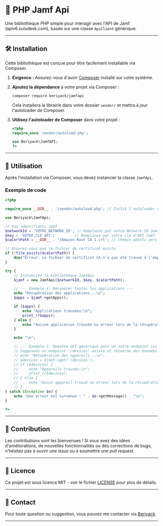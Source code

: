 # 🚀 PHP Jamf Api

Une bibliothèque PHP simple pour interagir avec l'API de Jamf (apiv6.zuludesk.com), basée sur une classe `ApiClient` générique.

---

## 🛠️ Installation

Cette bibliothèque est conçue pour être facilement installable via Composer.

1.  **Exigence :** Assurez-vous d'avoir [Composer](https://getcomposer.org/) installé sur votre système.
2.  **Ajoutez la dépendance** à votre projet via Composer :

    ```bash
    composer require beriyack/jamfapi
    ```

    Cela installera la librairie dans votre dossier `vendor/` et mettra à jour l'autoloader de Composer.

3.  **Utilisez l'autoloader de Composer** dans votre projet :

    ```php
    <?php
    require_once 'vendor/autoload.php';

    use Beriyack\JamfAPI;
    ?>
    ```

---

## 📖 Utilisation

Après l'installation via Composer, vous devez instancier la classe `JamfApi`.

### Exemple de code

```php
<?php

require_once __DIR__ . '/vendor/autoload.php'; // Inclut l'autoloader de Composer

use Beriyack\JamfApi;

// Vos identifiants Jamf
$networkId = 'VOTRE_NETWORK_ID'; // Remplacez par votre Network ID Jamf
$key = 'VOTRE_CLE_API';         // Remplacez par votre clé d'API Jamf
$caCertPath = __DIR__ . '/Amazon Root CA 1.crt'; // Chemin absolu vers votre fichier .crt

// Assurez-vous que le fichier de certificat existe
if (!file_exists($caCertPath)) {
    die("Erreur: Le fichier de certificat CA n'a pas été trouvé à l'emplacement: " . $caCertPath);
}

try {
    // Instanciez la bibliothèque JamfApi
    $jamf = new JamfApi($networkId, $key, $caCertPath);

    // --- Exemple 1: Récupérer toutes les applications ---
    echo "Récupération des applications...\n";
    $apps = $jamf->getApps();

    if ($apps) {
        echo "Applications trouvées:\n";
        print_r($apps);
    } else {
        echo "Aucune application trouvée ou erreur lors de la récupération.\n";
    }

    echo "\n";

    // --- Exemple 2: Requête GET générique pour un autre endpoint (si disponible) ---
    // Supposons un endpoint '/devices' existe et retourne des données
    // echo "Récupération des appareils...\n";
    // $devices = $jamf->get('/devices');
    // if ($devices) {
    //     echo "Appareils trouvés:\n";
    //     print_r($devices);
    // } else {
    //     echo "Aucun appareil trouvé ou erreur lors de la récupération.\n";
    // }
} catch (Exception $e) {
    echo "Une erreur est survenue : " . $e->getMessage() . "\n";
}

?>
```

---

## 🤝 Contribution

Les contributions sont les bienvenues \! Si vous avez des idées d'améliorations, de nouvelles fonctionnalités ou des corrections de bugs, n'hésitez pas à ouvrir une *issue* ou à soumettre une *pull request*.

---

## 📄 Licence

Ce projet est sous licence MIT - voir le fichier [LICENSE](https://www.google.com/search?q=LICENSE) pour plus de détails.

-----

## 📧 Contact

Pour toute question ou suggestion, vous pouvez me contacter via [Beriyack](https://github.com/Beriyack).

-----